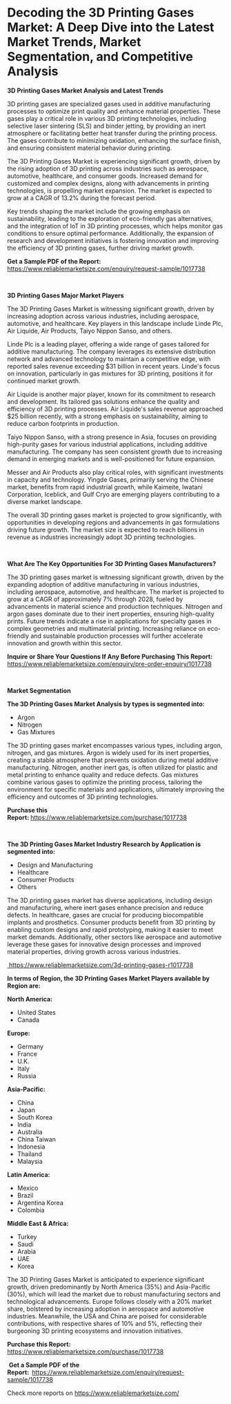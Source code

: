 <p><h1>Decoding the 3D Printing Gases Market: A Deep Dive into the Latest Market Trends, Market Segmentation, and Competitive Analysis</h1></p><p><strong>3D Printing Gases Market Analysis and Latest Trends</strong></p>
<p><p>3D printing gases are specialized gases used in additive manufacturing processes to optimize print quality and enhance material properties. These gases play a critical role in various 3D printing technologies, including selective laser sintering (SLS) and binder jetting, by providing an inert atmosphere or facilitating better heat transfer during the printing process. The gases contribute to minimizing oxidation, enhancing the surface finish, and ensuring consistent material behavior during printing.</p><p>The 3D Printing Gases Market is experiencing significant growth, driven by the rising adoption of 3D printing across industries such as aerospace, automotive, healthcare, and consumer goods. Increased demand for customized and complex designs, along with advancements in printing technologies, is propelling market expansion. The market is expected to grow at a CAGR of 13.2% during the forecast period. </p><p>Key trends shaping the market include the growing emphasis on sustainability, leading to the exploration of eco-friendly gas alternatives, and the integration of IoT in 3D printing processes, which helps monitor gas conditions to ensure optimal performance. Additionally, the expansion of research and development initiatives is fostering innovation and improving the efficiency of 3D printing gases, further driving market growth.</p></p>
<p><strong>Get a Sample PDF of the Report:&nbsp;</strong> <a href="https://www.reliablemarketsize.com/enquiry/request-sample/1017738?utm_campaign=2876&utm_medium=2&utm_source=Github&utm_content=ia&utm_term=02042025&utm_id=3d-printing-gases">https://www.reliablemarketsize.com/enquiry/request-sample/1017738</a></p>
<p>&nbsp;</p>
<p><strong>3D Printing Gases Major Market Players</strong></p>
<p><p>The 3D Printing Gases Market is witnessing significant growth, driven by increasing adoption across various industries, including aerospace, automotive, and healthcare. Key players in this landscape include Linde Plc, Air Liquide, Air Products, Taiyo Nippon Sanso, and others.</p><p>Linde Plc is a leading player, offering a wide range of gases tailored for additive manufacturing. The company leverages its extensive distribution network and advanced technology to maintain a competitive edge, with reported sales revenue exceeding $31 billion in recent years. Linde's focus on innovation, particularly in gas mixtures for 3D printing, positions it for continued market growth.</p><p>Air Liquide is another major player, known for its commitment to research and development. Its tailored gas solutions enhance the quality and efficiency of 3D printing processes. Air Liquide's sales revenue approached $25 billion recently, with a strong emphasis on sustainability, aiming to reduce carbon footprints in production.</p><p>Taiyo Nippon Sanso, with a strong presence in Asia, focuses on providing high-purity gases for various industrial applications, including additive manufacturing. The company has seen consistent growth due to increasing demand in emerging markets and is well-positioned for future expansion.</p><p>Messer and Air Products also play critical roles, with significant investments in capacity and technology. Yingde Gases, primarily serving the Chinese market, benefits from rapid industrial growth, while Kaimeite, Iwatani Corporation, Iceblick, and Gulf Cryo are emerging players contributing to a diverse market landscape.</p><p>The overall 3D printing gases market is projected to grow significantly, with opportunities in developing regions and advancements in gas formulations driving future growth. The market size is expected to reach billions in revenue as industries increasingly adopt 3D printing technologies.</p></p>
<p>&nbsp;</p>
<p><strong>What Are The Key Opportunities For 3D Printing Gases Manufacturers?</strong></p>
<p><p>The 3D printing gases market is witnessing significant growth, driven by the expanding adoption of additive manufacturing in various industries, including aerospace, automotive, and healthcare. The market is projected to grow at a CAGR of approximately 7% through 2028, fueled by advancements in material science and production techniques. Nitrogen and argon gases dominate due to their inert properties, ensuring high-quality prints. Future trends indicate a rise in applications for specialty gases in complex geometries and multimaterial printing. Increasing reliance on eco-friendly and sustainable production processes will further accelerate innovation and growth within this sector.</p></p>
<p><strong>Inquire or Share Your Questions If Any Before Purchasing This Report:</strong> <a href="https://www.reliablemarketsize.com/enquiry/pre-order-enquiry/1017738?utm_campaign=2876&utm_medium=2&utm_source=Github&utm_content=ia&utm_term=02042025&utm_id=3d-printing-gases">https://www.reliablemarketsize.com/enquiry/pre-order-enquiry/1017738</a></p>
<p>&nbsp;</p>
<p><strong>Market Segmentation</strong></p>
<p><strong>The 3D Printing Gases Market Analysis by types is segmented into:</strong></p>
<p><ul><li>Argon</li><li>Nitrogen</li><li>Gas Mixtures</li></ul></p>
<p><p>The 3D printing gases market encompasses various types, including argon, nitrogen, and gas mixtures. Argon is widely used for its inert properties, creating a stable atmosphere that prevents oxidation during metal additive manufacturing. Nitrogen, another inert gas, is often utilized for plastic and metal printing to enhance quality and reduce defects. Gas mixtures combine various gases to optimize the printing process, tailoring the environment for specific materials and applications, ultimately improving the efficiency and outcomes of 3D printing technologies.</p></p>
<p><strong>Purchase this Report:&nbsp;</strong><a href="https://www.reliablemarketsize.com/purchase/1017738?utm_campaign=2876&utm_medium=2&utm_source=Github&utm_content=ia&utm_term=02042025&utm_id=3d-printing-gases">https://www.reliablemarketsize.com/purchase/1017738</a></p>
<p>&nbsp;</p>
<p><strong>The 3D Printing Gases Market Industry Research by Application is segmented into:</strong></p>
<p><ul><li>Design and Manufacturing</li><li>Healthcare</li><li>Consumer Products</li><li>Others</li></ul></p>
<p><p>The 3D printing gases market has diverse applications, including design and manufacturing, where inert gases enhance precision and reduce defects. In healthcare, gases are crucial for producing biocompatible implants and prosthetics. Consumer products benefit from 3D printing by enabling custom designs and rapid prototyping, making it easier to meet market demands. Additionally, other sectors like aerospace and automotive leverage these gases for innovative design processes and improved material properties, driving growth across various industries.</p></p>
<p><a href="https://www.reliablemarketsize.com/3d-printing-gases-r1017738?utm_campaign=2876&utm_medium=2&utm_source=Github&utm_content=ia&utm_term=02042025&utm_id=3d-printing-gases">&nbsp;https://www.reliablemarketsize.com/3d-printing-gases-r1017738</a></p>
<p><strong>In terms of Region, the 3D Printing Gases Market Players available by Region are:</strong></p>
<p>
    <p> <strong> North America: </strong>
        <ul>
            <li>United States</li>
            <li>Canada</li>
        </ul>
        </p> 
    <p> <strong> Europe: </strong>
        <ul>
            <li>Germany</li>
            <li>France</li>
            <li>U.K.</li>
            <li>Italy</li>
            <li>Russia</li>
        </ul>
        </p> 
    <p> <strong> Asia-Pacific: </strong>
        <ul>
            <li>China</li>
            <li>Japan</li>
            <li>South Korea</li>
            <li>India</li>
            <li>Australia</li>
            <li>China Taiwan</li>
            <li>Indonesia</li>
            <li>Thailand</li>
            <li>Malaysia</li>
        </ul>
        </p> 
    <p> <strong> Latin America: </strong>
        <ul>
            <li>Mexico</li>
            <li>Brazil</li>
            <li>Argentina Korea</li>
            <li>Colombia</li>
        </ul>
        </p> 
    <p> <strong> Middle East & Africa: </strong>
        <ul>
            <li>Turkey</li>
            <li>Saudi</li>
            <li>Arabia</li>
            <li>UAE</li>
            <li>Korea</li>
        </ul>
    </p>
    </p>
<p><p>The 3D Printing Gases Market is anticipated to experience significant growth, driven predominantly by North America (35%) and Asia-Pacific (30%), which will lead the market due to robust manufacturing sectors and technological advancements. Europe follows closely with a 20% market share, bolstered by increasing adoption in aerospace and automotive industries. Meanwhile, the USA and China are poised for considerable contributions, with respective shares of 10% and 5%, reflecting their burgeoning 3D printing ecosystems and innovation initiatives.</p></p>
<p><strong>Purchase this Report: </strong><a href="https://www.reliablemarketsize.com/purchase/1017738?utm_campaign=2876&utm_medium=2&utm_source=Github&utm_content=ia&utm_term=02042025&utm_id=3d-printing-gases">https://www.reliablemarketsize.com/purchase/1017738</a></p>
<p>&nbsp;<strong>Get a Sample PDF of the Report:&nbsp;&nbsp;</strong><a href="https://www.reliablemarketsize.com/enquiry/request-sample/1017738?utm_campaign=2876&utm_medium=2&utm_source=Github&utm_content=ia&utm_term=02042025&utm_id=3d-printing-gases">https://www.reliablemarketsize.com/enquiry/request-sample/1017738</a></p>
<p><strong></strong></p>
<p>Check more reports on <a href="https://www.reliablemarketsize.com/?utm_campaign=2876&utm_medium=2&utm_source=Github&utm_content=ia&utm_term=02042025&utm_id=3d-printing-gases">https://www.reliablemarketsize.com/</a></p>